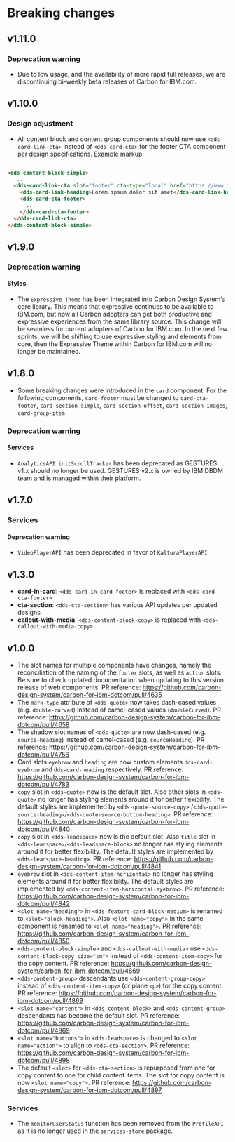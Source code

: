 # Breaking changes

## v1.11.0

### Deprecation warning

- Due to low usage, and the availability of more rapid full releases, we are
  discontinuing bi-weekly beta releases of Carbon for IBM.com.

## v1.10.0

### Design adjustment

- All content block and content group components should now
  use `<dds-card-link-cta>`
  instead of `<dds-card-cta>` for the footer CTA component per design
  specifications. Example markup:

```html

<dds-content-block-simple>
  ...
  <dds-card-link-cta slot="footer" cta-type="local" href="https://www.ibm.com/">
    <dds-card-link-heading>Lorem ipsum dolor sit amet</dds-card-link-heading>
    <dds-card-cta-footer>
      ...
    </dds-card-cta-footer>
  </dds-card-link-cta>
</dds-content-block-simple>
```

## v1.9.0

### Deprecation warning

#### Styles

- The `Expressive Theme` has been integrated into Carbon Design System’s core
  library. This means that expressive continues to be available to IBM.com, but
  now all Carbon adopters can get both productive and expressive experiences
  from the same library source. This change will be seamless for current
  adopters of Carbon for IBM.com. In the next few sprints, we will be shifting
  to use expressive styling and elements from core, then the Expressive Theme
  within Carbon for IBM.com will no longer be maintained.

## v1.8.0

- Some breaking changes were introduced in the `card` component. For the
  following components, `card-footer` must be changed to `card-cta-footer`,
  `card-section-simple`, `card-section-offset`, `card-section-images`,
  `card-group-item`

### Deprecation warning

#### Services

- `AnalyticsAPI.initScrollTracker` has been deprecated as GESTURES v1.x should
  no longer be used. GESTURES v2.x is owned by IBM DBDM team and is managed
  within their platform.

## v1.7.0

### Services

#### Deprecation warning

- `VideoPlayerAPI` has been deprecated in favor of `KalturaPlayerAPI`

## v1.3.0

- **card-in-card**: `<dds-card-in-card-footer>` is replaced with
  `<dds-card-cta-footer>`
- **cta-section**: `<dds-cta-section>` has various API updates per updated
  designs
- **callout-with-media**: `<dds-content-block-copy>` is replaced with
  `<dds-callout-with-media-copy>`

## v1.0.0

* The slot names for multiple components have changes, namely the reconciliation
  of the naming of the `footer` slots, as well as `action` slots. Be sure to
  check updated documentation when updating to this version release of web
  components. PR
  reference: https://github.com/carbon-design-system/carbon-for-ibm-dotcom/pull/4635
* The `mark-type` attribute of `<dds-quote>` now takes dash-cased values
  (e.g. `double-curved`) instead of camel-cased values (`doubleCurved`). PR
  reference: https://github.com/carbon-design-system/carbon-for-ibm-dotcom/pull/4658
* The shadow slot names of `<dds-quote>` are now dash-cased
  (e.g. `source-heading`) instead of camel-cased (e.g. `sourceHeading`). PR
  reference: https://github.com/carbon-design-system/carbon-for-ibm-dotcom/pull/4756
* Card slots `eyebrow` and `heading` are now custom elements `dds-card-eyebrow`
  and `dds-card-heading` respectively. PR
  reference: https://github.com/carbon-design-system/carbon-for-ibm-dotcom/pull/4783
* `copy` slot in `<dds-quote>` now is the default slot. Also other slots in
  `<dds-quote>` no longer has styling elements around it for better flexibility.
  The default styles are implemented by `<dds-quote-source-copy>`
  /`<dds-quote-source-heading>`/`<dds-quote-source-bottom-heading>`. PR
  reference: https://github.com/carbon-design-system/carbon-for-ibm-dotcom/pull/4840
* `copy` slot in `<dds-leadspace>` now is the default slot. Also `title` slot in
  `<dds-leadspace>`/`<dds-leadspace-block>` no longer has styling elements
  around it for better flexibility. The default styles are implemented by
  `<dds-leadspace-heading>`. PR
  reference: https://github.com/carbon-design-system/carbon-for-ibm-dotcom/pull/4841
* `eyebrow` slot in `<dds-content-item-horizontal>` no longer has styling
  elements around it for better flexibility. The default styles are implemented
  by `<dds-content-item-horizontal-eyebrow>`. PR
  reference: https://github.com/carbon-design-system/carbon-for-ibm-dotcom/pull/4842
* `<slot name="heading">` in `<dds-feature-card-block-medium>` is renamed to
  `<slot="block-heading">`. Also `<slot name="copy">` in the same component is
  renamed to `<slot name="heading">`. PR
  reference: https://github.com/carbon-design-system/carbon-for-ibm-dotcom/pull/4850
* `<dds-content-block-simple>` and `<dds-callout-with-media>` use
  `<dds-content-block-copy size="sm">` instead of `<dds-content-item-copy>` for
  the copy content. PR
  reference: https://github.com/carbon-design-system/carbon-for-ibm-dotcom/pull/4869
* `<dds-content-group>` descendants use `<dds-content-group-copy>` instead of
  `<dds-content-item-copy>` (or plane `<p>`) for the copy content. PR
  reference: https://github.com/carbon-design-system/carbon-for-ibm-dotcom/pull/4869
* `<slot name="content">` in `<dds-content-block>` and `<dds-content-group>`
  descendants has become the default slot. PR
  reference: https://github.com/carbon-design-system/carbon-for-ibm-dotcom/pull/4869
* `<slot name="buttons">` in `<dds-leadspace>` is changed to
  `<slot name="action">` to align to `<dds-cta-section>`. PR
  reference: https://github.com/carbon-design-system/carbon-for-ibm-dotcom/pull/4898
* The default `<slot>` for `<dds-cta-section>` is repurposed from one for copy
  content to one for child content items. The slot for copy content is now
  `<slot name="copy">`. PR
  reference: https://github.com/carbon-design-system/carbon-for-ibm-dotcom/pull/4897

### Services

* The `monitorUserStatus` function has been removed from the `ProfileAPI` as it
  is no longer used in the `services-store` package.

